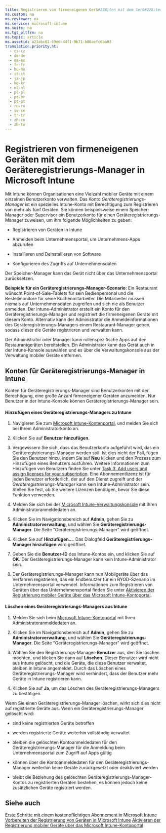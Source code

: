 ```yaml
---
title: Registrieren von firmeneigenen Ger&#228;ten mit dem Ger&#228;teregistrierungs-Manager in Microsoft Intune
ms.custom: na
ms.reviewer: na
ms.service: microsoft-intune
ms.suite: na
ms.tgt_pltfrm: na
ms.topic: article
ms.assetid: a23abc61-69ed-44f1-9b71-b86aefc6ba03
translation.priority.ht: 
  - cs-cz
  - de-de
  - es-es
  - fr-fr
  - hu-hu
  - it-it
  - ja-jp
  - ko-kr
  - nl-nl
  - pl-pl
  - pt-br
  - pt-pt
  - ru-ru
  - sv-se
  - tr-tr
  - zh-cn
  - zh-tw
---
```

# Registrieren von firmeneigenen Ger&#228;ten mit dem Ger&#228;teregistrierungs-Manager in Microsoft Intune
Mit Intune können Organisationen eine Vielzahl mobiler Geräte mit einem einzelnen Benutzerkonto verwalten. Das Konto *Geräteregistrierungs-Manager* ist ein spezielles Intune-Konto mit Berechtigung zum Registrieren von mehr als fünf Geräten. Sie können beispielsweise einem Speicher-Manager oder Supervisor ein Benutzerkonto für einen Geräteregistrierungs-Manager zuweisen, um ihm folgende Möglichkeiten zu geben:

-   Registrieren von Geräten in Intune

-   Anmelden beim Unternehmensportal, um Unternehmens-Apps abzurufen

-   Installieren und Deinstallieren von Software

-   Konfigurieren des Zugriffs auf Unternehmensdaten

Der Speicher-Manager kann das Gerät nicht über das Unternehmensportal zurücksetzen.

**Beispiele für ein Geräteregistrierungs-Manager-Szenario:**
 Ein Restaurant wünscht Point-of-Sale-Tablets für sein Bedienpersonal und die Bestellmonitore für seine Küchenmitarbeiter. Die Mitarbeiter müssen niemals auf Unternehmensdaten zugreifen und sich nie als Benutzer anmelden. Der Intune-Administrator erstellt ein Konto für den Geräteregistrierungs-Manager und registriert die firmeneigenen Geräte mit diesem Konto. Alternativ kann der Administrator die Anmeldeinformationen des Geräteregistrierungs-Managers einem Restaurant-Manager geben, sodass dieser die Geräte registrieren und verwalten kann.

Der Administrator oder Manager kann rollenspezifische Apps auf den Restaurantgeräten bereitstellen. Ein Administrator kann das Gerät auch in der Intune-Konsole auswählen und es über die Verwaltungskonsole aus der Verwaltung mobiler Geräte entfernen.

## Konten für Geräteregistrierungs-Manager in Intune
Konten für Geräteregistrierungs-Manager sind Benutzerkonten mit der Berechtigung, eine große Anzahl firmeneigener Geräten anzumelden. Nur Benutzer in der Intune-Konsole können Geräteregistrierungs-Manager sein.

#### Hinzufügen eines Geräteregistrierungs-Managers zu Intune

1.  Navigieren Sie zum [Microsoft Intune-Kontenportal](http://go.microsoft.com/fwlink/p/?LinkID=329938), und melden Sie sich bei Ihrem Administratorkonto an.

2.  Klicken Sie auf **Benutzer hinzufügen**.

3.  Vergewissern Sie sich, dass das Benutzerkonto aufgeführt wird, das ein Geräteregistrierungs-Manager werden soll. Ist dies nicht der Fall, fügen Sie den Benutzer hinzu, indem Sie auf **Neu** klicken und den Prozess zum Hinzufügen eines Benutzers ausführen. Weitere Informationen zum Hinzufügen von Benutzern finden Sie unter [Task 3: Add users and assign licenses for your subscription](../Topic/Get-started-with-a-paid-subscription-to-Microsoft-Intune.md#Anchor_3). Eine Abonnementlizenz ist für jeden Benutzer erforderlich, der auf den Dienst zugreift und der *Geräteregistrierungs-Manager* kann kein Intune-Administrator sein. Stellen Sie fest, ob Sie weitere Lizenzen benötigen, bevor Sie diese Funktion verwenden.

4.  Melden Sie sich bei der [Microsoft Intune-Verwaltungskonsole](http://manage.microsoft.com) mit Ihren Administratoranmeldedaten an.

5.  Klicken Sie im Navigationsbereich auf **Admin**, gehen Sie zu **Administratorverwaltung**, und wählen Sie **Geräteregistrierungs-Manager**. Die Seite "Geräteregistrierungs-Manager" wird geöffnet.

6.  Klicken Sie auf **Hinzufügen…**. Das Dialogfeld **Geräteregistrierungs-Manager hinzufügen** wird geöffnet.

7.  Geben Sie die **Benutzer-ID** des Intune-Kontos ein, und klicken Sie auf **OK**. Der Geräteregistrierungs-Manager kann kein Intune-Administrator sein.

8.  Der Geräteregistrierungs-Manager kann nun Mobilgeräte über das Verfahren registrieren, das ein Endbenutzer für ein BYOD-Szenario im Unternehmensportal verwendet. Informationen zum Registrieren von Geräten über das Unternehmensportal finden Sie unter [Aktivieren der Registrierung mobiler Geräte über das Microsoft Intune-Kontoportal](../Topic/Enable-mobile-device-enrollment-with-the-Microsoft-Intune-Account-Portal.md).

#### Löschen eines Geräteregistrierungs-Managers aus Intune

1.  Melden Sie sich beim [Microsoft Intune-Kontoportal](http://manage.microsoft.com) mit Ihren Administratoranmeldedaten an.

2.  Klicken Sie im Navigationsbereich auf **Admin**, gehen Sie zu **Administratorverwaltung**, und wählen Sie **Geräteregistrierungs-Manager**. Die Seite "Geräteregistrierungs-Manager" wird geöffnet.

3.  Wählen Sie den Registrierungs-Manager-**Benutzer** aus, den Sie löschen möchten, und klicken Sie dann auf **Löschen**. Dieser Benutzer wird nicht aus Intune gelöscht, und die Geräte, die diese Benutzer verwaltet, bleiben in Intune angemeldet. Durch das Löschen eines Geräteregistrierungs-Manager wird verhindert, dass der Benutzer mehr Geräte in Intune registrieren kann.

4.  Klicken Sie auf **Ja**, um das Löschen des Geräteregistrierungs-Managers zu bestätigen.

Wenn Sie einen Geräteregistrierungs-Manager löschen, wirkt sich dies nicht auf registrierte Geräte aus. Wenn ein Geräteregistrierungs-Manager gelöscht wird:

-   sind keine registrierten Geräte betroffen

-   werden registrierte Geräte weiterhin vollständig verwaltet

-   bleiben die gelöschten Kontoanmeldedaten für den Geräteregistrierungs-Manager für die Anmeldung beim Unternehmensportal zum Zugriff auf Apps gültig

-   können über die Kontoanmeldedaten für den Geräteregistrierungs-Manager weiterhin keine Geräte zurückgesetzt oder deaktiviert werden

-   bleibt die Beziehung des gelöschten Geräteregistrierungs-Manager-Kontos zu registrierten Geräten bestehen, es können jedoch keine zusätzlichen Geräte registriert werden.

## Siehe auch
[Erste Schritte mit einem kostenpflichtigen Abonnement in Microsoft Intune](../Topic/Get-started-with-a-paid-subscription-to-Microsoft-Intune.md)
[Vorbereiten der Registrierung von Geräten in Microsoft Intune](../Topic/Get-ready-to-enroll-devices-in-Microsoft-Intune.md)
[Aktivieren der Registrierung mobiler Geräte über das Microsoft Intune-Kontoportal](../Topic/Enable-mobile-device-enrollment-with-the-Microsoft-Intune-Account-Portal.md)

